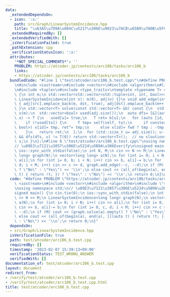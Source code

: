 ```yaml
---
data:
  _extendedDependsOn:
  - icon: ':x:'
    path: src/Graph/LinearSystemIncidence.hpp
    title: "\u63A5\u7D9A\u884C\u5217\u306E\u9023\u7ACB\u65B9\u7A0B\u5F0F"
  _extendedRequiredBy: []
  _extendedVerifiedWith: []
  _isVerificationFailed: true
  _pathExtension: cpp
  _verificationStatusIcon: ':x:'
  attributes:
    '*NOT_SPECIAL_COMMENTS*': ''
    PROBLEM: https://atcoder.jp/contests/arc106/tasks/arc106_b
    links:
    - https://atcoder.jp/contests/arc106/tasks/arc106_b
  bundledCode: "#line 1 \"test/atcoder/arc106_b.test.cpp\"\n#define PROBLEM \"https://atcoder.jp/contests/arc106/tasks/arc106_b\"\
    \n#include <iostream>\n#include <vector>\n#include <algorithm>\n#line 3 \"src/Graph/LinearSystemIncidence.hpp\"\
    \n#include <tuple>\n#include <type_traits>\ntemplate <typename T> class LinearSystemIncidence\
    \ {\n int m;\n std::vector<std::vector<std::tuple<int, int, bool>>> adj;\npublic:\n\
    \ LinearSystemIncidence(int n): m(0), adj(n) {}\n void add_edge(int src, int dst)\
    \ { adj[src].emplace_back(m, dst, true), adj[dst].emplace_back(m++, src, false);\
    \ }\n std::vector<T> solve(const std::vector<T> &b) const {\n  std::vector<T>\
    \ x(m);\n  std::vector<bool> used(adj.size());\n  auto dfs= [&](auto self, int\
    \ u) -> T {\n   used[u]= true;\n   T ret= b[u];\n   for (auto [id, to, fwd]: adj[u])\n\
    \    if (!used[to]) {\n     T tmp= self(self, to);\n     if constexpr (std::is_same_v<T,\
    \ bool>) x[id]= tmp, ret^= tmp;\n     else x[id]= fwd ? tmp : -tmp, ret+= tmp;\n\
    \    }\n   return ret;\n  };\n  for (std::size_t u= adj.size(); u--;)\n   if (!used[u]\
    \ && dfs(dfs, u) != T(0)) return std::vector<T>();  // no sloutions\n  return\
    \ x;\n }\n};\n#line 6 \"test/atcoder/arc106_b.test.cpp\"\nusing namespace std;\n\
    // \u89E3\u7121\u3057\u306E\u5224\u5B9A\u306Everify\n\nsigned main() {\n cin.tie(0);\n\
    \ ios::sync_with_stdio(false);\n int N, M;\n cin >> N >> M;\n LinearSystemIncidence<long\
    \ long> graph(N);\n vector<long long> a(N);\n for (int i= 0; i < N; i++) cin >>\
    \ a[i];\n for (int i= 0, b; i < N; i++) cin >> b, a[i]-= b;\n for (int i= 0, c,\
    \ d; i < M; i++) cin >> c >> d, graph.add_edge(--c, --d);\n if (M) cout << (graph.solve(a).empty()\
    \ ? \"No\" : \"Yes\") << '\\n';\n else cout << (all_of(begin(a), end(a), [](auto\
    \ t) { return !t; }) ? \"Yes\" : \"No\") << '\\n';\n return 0;\n}\n"
  code: "#define PROBLEM \"https://atcoder.jp/contests/arc106/tasks/arc106_b\"\n#include\
    \ <iostream>\n#include <vector>\n#include <algorithm>\n#include \"src/Graph/LinearSystemIncidence.hpp\"\
    \nusing namespace std;\n// \u89E3\u7121\u3057\u306E\u5224\u5B9A\u306Everify\n\n\
    signed main() {\n cin.tie(0);\n ios::sync_with_stdio(false);\n int N, M;\n cin\
    \ >> N >> M;\n LinearSystemIncidence<long long> graph(N);\n vector<long long>\
    \ a(N);\n for (int i= 0; i < N; i++) cin >> a[i];\n for (int i= 0, b; i < N; i++)\
    \ cin >> b, a[i]-= b;\n for (int i= 0, c, d; i < M; i++) cin >> c >> d, graph.add_edge(--c,\
    \ --d);\n if (M) cout << (graph.solve(a).empty() ? \"No\" : \"Yes\") << '\\n';\n\
    \ else cout << (all_of(begin(a), end(a), [](auto t) { return !t; }) ? \"Yes\"\
    \ : \"No\") << '\\n';\n return 0;\n}"
  dependsOn:
  - src/Graph/LinearSystemIncidence.hpp
  isVerificationFile: true
  path: test/atcoder/arc106_b.test.cpp
  requiredBy: []
  timestamp: '2023-02-07 15:39:13+09:00'
  verificationStatus: TEST_WRONG_ANSWER
  verifiedWith: []
documentation_of: test/atcoder/arc106_b.test.cpp
layout: document
redirect_from:
- /verify/test/atcoder/arc106_b.test.cpp
- /verify/test/atcoder/arc106_b.test.cpp.html
title: test/atcoder/arc106_b.test.cpp
---
```

